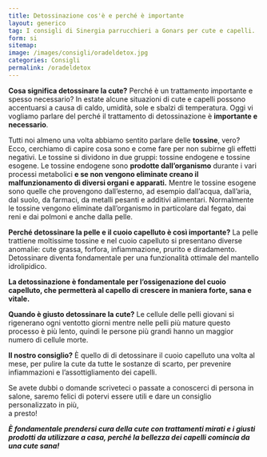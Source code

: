 ```yaml
---
title: Detossinazione cos'è e perché è importante
layout: generico
tag: I consigli di Sinergia parrucchieri a Gonars per cute e capelli.
form: si
sitemap:
image: /images/consigli/oradeldetox.jpg
categories: Consigli
permalink: /oradeldetox
---
```


**Cosa significa detossinare la cute?** Perché è un trattamento importante e spesso necessario? In estate alcune situazioni di cute e capelli possono accentuarsi a causa di caldo, umidità, sole e sbalzi di temperatura. Oggi vi vogliamo parlare del perché il trattamento di detossinazione è **importante e necessario**.
 
Tutti noi almeno una volta abbiamo sentito parlare delle **tossine**, vero? Ecco, cerchiamo di capire cosa sono e come fare per non subirne gli effetti negativi. Le tossine si dividono in due gruppi: tossine endogene e tossine esogene. Le tossine endogene sono **prodotte dall’organismo** durante i vari processi metabolici **e se non vengono eliminate creano il malfunzionamento di diversi organi e apparati.** Mentre le tossine esogene sono quelle che provengono dall’esterno, ad esempio dall’acqua, dall’aria, dal suolo, da farmaci, da metalli pesanti e additivi alimentari. Normalmente le tossine vengono eliminate dall’organismo in particolare dal fegato, dai reni e dai polmoni e anche dalla pelle.
 
**Perché detossinare la pelle e il cuoio capelluto è così importante?** La pelle trattiene moltissime tossine e nel cuoio capelluto si presentano diverse anomalie: cute grassa, forfora, infiammazione, prurito e diradamento. Detossinare diventa fondamentale per una funzionalità  ottimale del mantello idrolipidico.
 
**La detossinazione è fondamentale per l’ossigenazione del cuoio capelluto, che permetterà al capello di crescere in maniera forte, sana e vitale.**
 
**Quando è giusto detossinare la cute?** Le cellule delle pelli giovani si rigenerano ogni ventotto giorni mentre nelle pelli più mature questo processo è più lento, quindi le persone più grandi hanno un maggior numero di cellule morte.
 
**Il nostro consiglio?** È quello di di detossinare il cuoio capelluto una volta al mese, per pulire la cute da tutte le sostanze di scarto, per prevenire infiammazioni e l’assottigliamento dei capelli.
 
Se avete dubbi o domande scriveteci o passate a conoscerci di persona in salone, saremo felici di potervi essere utili e dare un consiglio personalizzato in più,
<br>a presto! 

***È fondamentale prendersi cura della cute con trattamenti mirati e i giusti prodotti da utilizzare a casa, perché la bellezza dei capelli comincia da una cute sana!***
